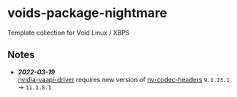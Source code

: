 # voids-package-nightmare
Template collection for Void Linux / XBPS

## Notes
* ***2022-03-19***  
[nvidia-vaapi-driver](./srcpkgs/nvidia-vaapi-driver) requires new version of [nv-codec-headers](https://github.com/void-linux/void-packages/tree/master/srcpkgs/nv-codec-headers) `9.1.23.1` → `11.1.5.1`

